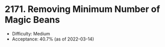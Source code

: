 # 2171. Removing Minimum Number of Magic Beans
- Difficulty: Medium
- Acceptance: 40.7% (as of 2022-03-14)

